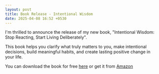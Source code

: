 ```yaml
---
layout: post
title: Book Release - Intentional Wisdom
date: 2025-04-08 16:52 +0530
---
```


I'm thrilled to announce the release of my new book, "Intentional Wisdom: Stop Reacting, Start Living Deliberately".

This book helps you clarify what truly matters to you, make intentional decisions, build meaningful habits, and create lasting positive change in your life.

You can download the book for free [here](https://itsgg.com/books) or get it from [Amazon](https://www.amazon.in/dp/B0F3W7K765)
